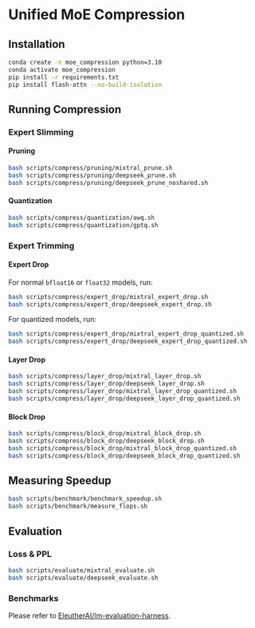 # Unified MoE Compression

## Installation

```bash
conda create -n moe_compression python=3.10
conda activate moe_compression
pip install -r requirements.txt
pip install flash-attn --no-build-isolation
```

## Running Compression

### Expert Slimming

#### Pruning

```bash
bash scripts/compress/pruning/mixtral_prune.sh
bash scripts/compress/pruning/deepseek_prune.sh
bash scripts/compress/pruning/deepseek_prune_noshared.sh
```

#### Quantization

```bash
bash scripts/compress/quantization/awq.sh
bash scripts/compress/quantization/gptq.sh
```

### Expert Trimming

#### Expert Drop

For normal `bfloat16` or `float32` models, run:

```bash
bash scripts/compress/expert_drop/mixtral_expert_drop.sh
bash scripts/compress/expert_drop/deepseek_expert_drop.sh
```

For quantized models, run:

```bash
bash scripts/compress/expert_drop/mixtral_expert_drop_quantized.sh
bash scripts/compress/expert_drop/deepseek_expert_drop_quantized.sh
```

#### Layer Drop

```bash
bash scripts/compress/layer_drop/mixtral_layer_drop.sh
bash scripts/compress/layer_drop/deepseek_layer_drop.sh
bash scripts/compress/layer_drop/mixtral_layer_drop_quantized.sh
bash scripts/compress/layer_drop/deepseek_layer_drop_quantized.sh
```

#### Block Drop

```bash
bash scripts/compress/block_drop/mixtral_block_drop.sh
bash scripts/compress/block_drop/deepseek_block_drop.sh
bash scripts/compress/block_drop/mixtral_block_drop_quantized.sh
bash scripts/compress/block_drop/deepseek_block_drop_quantized.sh
```

## Measuring Speedup

```bash
bash scripts/benchmark/benchmark_speedup.sh
bash scripts/benchmark/measure_flops.sh
```

## Evaluation

### Loss & PPL

```bash
bash scripts/evaluate/mixtral_evaluate.sh
bash scripts/evaluate/deepseek_evaluate.sh
```

### Benchmarks

Please refer to [EleutherAI/lm-evaluation-harness](https://github.com/EleutherAI/lm-evaluation-harness).

